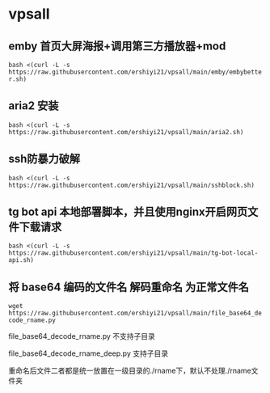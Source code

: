 # vpsall
## emby 首页大屏海报+调用第三方播放器+mod
`bash <(curl -L -s https://raw.githubusercontent.com/ershiyi21/vpsall/main/emby/embybetter.sh)`

## aria2 安装
`bash <(curl -L -s https://raw.githubusercontent.com/ershiyi21/vpsall/main/aria2.sh)`

## ssh防暴力破解
`bash <(curl -L -s https://raw.githubusercontent.com/ershiyi21/vpsall/main/sshblock.sh)`

## tg bot api 本地部署脚本，并且使用nginx开启网页文件下载请求
`bash <(curl -L -s https://raw.githubusercontent.com/ershiyi21/vpsall/main/tg-bot-local-api.sh)`

## 将 base64 编码的文件名 解码重命名 为正常文件名
`wget https://raw.githubusercontent.com/ershiyi21/vpsall/main/file_base64_decode_rname.py`

file_base64_decode_rname.py 不支持子目录

file_base64_decode_rname_deep.py 支持子目录

重命名后文件二者都是统一放置在一级目录的./rname下，默认不处理./rname文件夹

